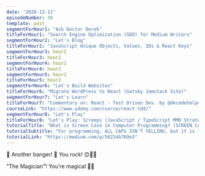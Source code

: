 ```yaml
---
date: "2020-12-11"
episodeNumber: 30
template: post
segmentForHour1: "Ask Doctor Derek"
titleForHour1: "Search Engine Optimization (SEO) for Medium Writers"
segmentForHour2: "Let's Blog"
titleForHour2: "JavaScript Unique Objects, Values, IDs & React Keys"
segmentForHour3: hour2
titleForHour3: hour2
segmentForHour4: hour2
titleForHour4: hour2
segmentForHour5: hour2
titleForHour5: hour2
segmentForHour6: "Let's Build Websites"
titleForHour6: "Migrate WordPress to React (Gatsby Jamstack Site)"
segmentForHour7: "Let's Learn"
titleForHour7: "Commentary on: React - Test Driven Dev. by @dkcodehelper"
courseLink: "https://www.udemy.com/course/react-tdd/"
segmentForHour8: "Let's Play"
titleForHour8: "Let's Play: Screeps (JavaScript / TypeScript MMO Strategy)"
tutorialTitle: "What is Screen Case in Computer Programming? (SCREEN_CASE)"
tutorialSubtitle: "For programming, ALL CAPS ISN'T YELLING, but it is less legible. SCREEN_CASE is commonly used for constants."
tutorialLink: "https://medium.com/p/56254b769e3"
---
```


🌟 Another banger! 🌟 You rock! 😊👏🙌

"The Magician"! You're magical 🧝‍♂️
